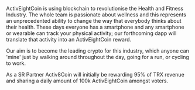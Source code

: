ActivEightCoin is using blockchain to revolutionise the Health and Fitness Industry.
The whole team is passionate about wellness and this represents an unprecedented ability to change the way that everybody thinks about their health.  These days everyone has a smartphone and any smartphone or wearable can track your physical activity; our forthcoming dapp will translate that activity into an ActivEightCoin reward.

Our aim is to become the leading crypto for this industry, which anyone can 'mine' just by walking around throughout the day, going for a run, or cycling to work.

As a SR Partner Activ8Coin will initially be rewarding 95% of TRX revenue and sharing a daily amount of 100k ActivEightCoin amongst voters. 
